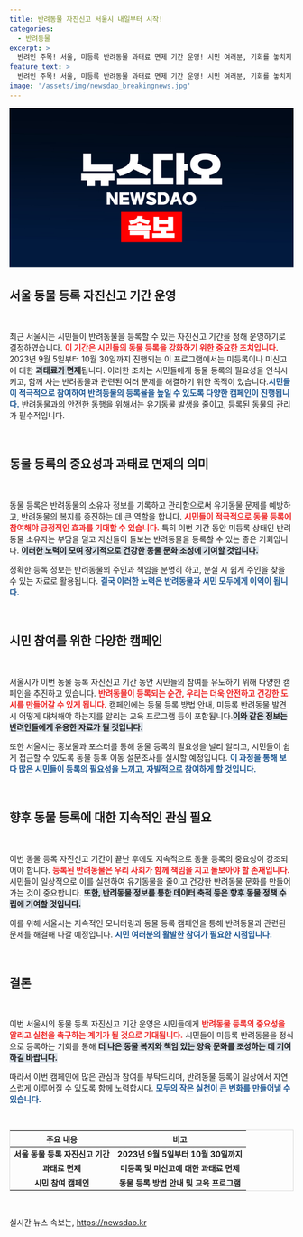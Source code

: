 ```yaml
---
title: 반려동물 자진신고 서울시 내일부터 시작!
categories:
  - 반려동물
excerpt: >
  반려인 주목! 서울, 미등록 반려동물 과태료 면제 기간 운영! 시민 여러분, 기회를 놓치지 마세요. 9월 30일까지 동물 등록 자진신고 하세요!
feature_text: >
  반려인 주목! 서울, 미등록 반려동물 과태료 면제 기간 운영! 시민 여러분, 기회를 놓치지 마세요. 9월 30일까지 동물 등록 자진신고 하세요!
image: '/assets/img/newsdao_breakingnews.jpg'
---
```


<p><img src="/assets/img/newsdao_breakingnews.jpg" alt="bookingtag 속보" /></p>

<h2 data-ke-size="size26">서울 동물 등록 자진신고 기간 운영</h2>

<p data-ke-size="size16">&nbsp;</p>

<p>최근 서울시는 시민들이 반려동물을 등록할 수 있는 자진신고 기간을 정해 운영하기로 결정하였습니다. <b><span style="color: #ee2323;">이 기간은 시민들의 동물 등록을 강화하기 위한 중요한 조치입니다.</span></b> 2023년 9월 5일부터 10월 30일까지 진행되는 이 프로그램에서는 미등록이나 미신고에 대한 <b><span style="background-color: #21538527;">과태료가 면제</span></b>됩니다. 이러한 조치는 시민들에게 동물 등록의 필요성을 인식시키고, 함께 사는 반려동물과 관련된 여러 문제를 해결하기 위한 목적이 있습니다.<b><span style="color: #1a5490;">시민들이 적극적으로 참여하여 반려동물의 등록율을 높일 수 있도록 다양한 캠페인이 진행됩니다.</span></b> 반려동물과의 안전한 동행을 위해서는 유기동물 발생을 줄이고, 등록된 동물의 관리가 필수적입니다.</p>

<p data-ke-size="size16">&nbsp;</p>

<h2 data-ke-size="size26">동물 등록의 중요성과 과태료 면제의 의미</h2>

<p data-ke-size="size16">&nbsp;</p>

<p>동물 등록은 반려동물의 소유자 정보를 기록하고 관리함으로써 유기동물 문제를 예방하고, 반려동물의 복지를 증진하는 데 큰 역할을 합니다. <b><span style="color: #ee2323;">시민들이 적극적으로 동물 등록에 참여해야 긍정적인 효과를 기대할 수 있습니다.</span></b> 특히 이번 기간 동안 미등록 상태인 반려동물 소유자는 부담을 덜고 자신들이 돌보는 반려동물을 등록할 수 있는 좋은 기회입니다. <b><span style="background-color: #21538527;">이러한 노력이 모여 장기적으로 건강한 동물 문화 조성에 기여할 것입니다.</span></b> </p>

<p>정확한 등록 정보는 반려동물의 주인과 책임을 분명히 하고, 분실 시 쉽게 주인을 찾을 수 있는 자료로 활용됩니다. <b><span style="color: #1a5490;">결국 이러한 노력은 반려동물과 시민 모두에게 이익이 됩니다.</span></b> </p>

<p data-ke-size="size16">&nbsp;</p>

<h2 data-ke-size="size26">시민 참여를 위한 다양한 캠페인</h2>

<p data-ke-size="size16">&nbsp;</p>

<p>서울시가 이번 동물 등록 자진신고 기간 동안 시민들의 참여를 유도하기 위해 다양한 캠페인을 추진하고 있습니다. <b><span style="color: #ee2323;">반려동물이 등록되는 순간, 우리는 더욱 안전하고 건강한 도시를 만들어갈 수 있게 됩니다.</span></b> 캠페인에는 동물 등록 방법 안내, 미등록 반려동물 발견 시 어떻게 대처해야 하는지를 알리는 교육 프로그램 등이 포함됩니다.<b><span style="background-color: #21538527;">이와 같은 정보는 반려인들에게 유용한 자료가 될 것입니다.</span></b> </p>

<p>또한 서울시는 홍보물과 포스터를 통해 동물 등록의 필요성을 널리 알리고, 시민들이 쉽게 접근할 수 있도록 동물 등록 이동 설문조사를 실시할 예정입니다. <b><span style="color: #1a5490;">이 과정을 통해 보다 많은 시민들이 등록의 필요성을 느끼고, 자발적으로 참여하게 할 것입니다.</span></b></p>

<p data-ke-size="size16">&nbsp;</p>

<h2 data-ke-size="size26">향후 동물 등록에 대한 지속적인 관심 필요</h2>

<p data-ke-size="size16">&nbsp;</p>

<p>이번 동물 등록 자진신고 기간이 끝난 후에도 지속적으로 동물 등록의 중요성이 강조되어야 합니다. <b><span style="color: #ee2323;">등록된 반려동물은 우리 사회가 함께 책임을 지고 돌보아야 할 존재입니다.</span></b> 시민들이 일상적으로 이를 실천하여 유기동물을 줄이고 건강한 반려동물 문화를 만들어가는 것이 중요합니다. <b><span style="background-color: #21538527;">또한, 반려동물 정보를 통한 데이터 축적 등은 향후 동물 정책 수립에 기여할 것입니다.</span></b></p>

<p>이를 위해 서울시는 지속적인 모니터링과 동물 등록 캠페인을 통해 반려동물과 관련된 문제를 해결해 나갈 예정입니다. <b><span style="color: #1a5490;">시민 여러분의 활발한 참여가 필요한 시점입니다.</span></b></p>

<p data-ke-size="size16">&nbsp;</p>

<h2 data-ke-size="size26">결론</h2>

<p data-ke-size="size16">&nbsp;</p>

<p>이번 서울시의 동물 등록 자진신고 기간 운영은 시민들에게 <b><span style="color: #ee2323;">반려동물 등록의 중요성을 알리고 실천을 촉구하는 계기가 될 것으로 기대됩니다.</span></b> 시민들이 미등록 반려동물을 정식으로 등록하는 기회를 통해 <b><span style="background-color: #21538527;">더 나은 동물 복지와 책임 있는 양육 문화를 조성하는 데 기여하길 바랍니다.</span></b> </p>

<p>따라서 이번 캠페인에 많은 관심과 참여를 부탁드리며, 반려동물 등록이 일상에서 자연스럽게 이루어질 수 있도록 함께 노력합시다. <b><span style="color: #1a5490;">모두의 작은 실천이 큰 변화를 만들어낼 수 있습니다.</span></b> </p>

<p data-ke-size="size16">&nbsp;</p>

<table style="width: 100%; border: 1px solid #dddddd;">
  <thead>
    <tr>
      <th style="text-align: center;">주요 내용</th>
      <th style="text-align: center;">비고</th>
    </tr>
  </thead>
  <tbody>
    <tr>
      <td style="text-align: center; height: 17px;"><b>서울 동물 등록 자진신고 기간</b></td>
      <td style="text-align: center; height: 17px;"><b>2023년 9월 5일부터 10월 30일까지</b></td>
    </tr>
    <tr>
      <td style="text-align: center; height: 17px;"><b>과태료 면제</b></td>
      <td style="text-align: center; height: 17px;"><b>미등록 및 미신고에 대한 과태료 면제</b></td>
    </tr>
    <tr>
      <td style="text-align: center; height: 17px;"><b>시민 참여 캠페인</b></td>
      <td style="text-align: center; height: 17px;"><b>동물 등록 방법 안내 및 교육 프로그램</b></td>
    </tr>
  </tbody>
</table>

<p data-ke-size="size16">&nbsp;</p>
실시간 뉴스 속보는, <a href="https://newsdao.kr" rel="dofollow">https://newsdao.kr</a>


